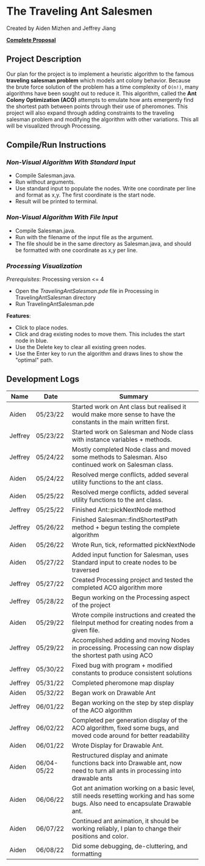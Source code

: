 # **The Traveling Ant Salesmen**

Created by Aiden Mizhen and Jeffrey Jiang

[**Complete
Proposal**](https://docs.google.com/document/d/1Vkc-bQuLZKICPwXoo_w7NjEORyUwMkhjVnNt5RsR-es/edit?usp=sharing)

## **Project Description**

Our plan for the project is to implement a heuristic algorithm to the famous **traveling salesman problem** which models
ant colony behavior. Because the brute force solution of the problem has a time complexity of `O(n!)`, many algorithms
have been sought out to reduce it. This algorithm, called the **Ant Colony Optimization (ACO)** attempts to emulate how
ants emergently find the shortest path between points through their use of pheromones. This project will also expand
through adding constraints to the traveling salesman problem and modifying the algorithm with other variations. This all
will be visualized through Processing.

## **Compile/Run Instructions**

### *Non-Visual Algorithm With Standard Input*

* Compile Salesman.java.
* Run without arguments.
* Use standard input to populate the nodes. Write one coordinate per line and format as x,y. The first coordinate is the
  start node.
* Result will be printed to terminal.

### *Non-Visual Algorithm With File Input*

* Compile Salesman.java.
* Run with the filename of the input file as the argument.
* The file should be in the same directory as Salesman.java, and should be formatted with one coordinate as x,y per
  line.

### *Processing Visualization*

*Prerequisites*: Processing version <= 4 

* Open the *TravelingAntSalesman.pde* file in Processing in TravelingAntSalesman directory
* Run TravelingAntSalesman.pde

**Features**:

* Click to place nodes.
* Click and drag existing nodes to move them. This includes the start node in blue.
* Use the Delete key to clear all existing green nodes.
* Use the Enter key to run the algorithm and draws lines to show the "optimal" path. 

## **Development Logs**

| Name    | Date        | Summary                                                                                                                             |
|---------|-------------|-------------------------------------------------------------------------------------------------------------------------------------|
| Aiden   | 05/23/22    | Started work on Ant class but realised it would make more sense to have the constants in the main written first.                    |
| Jeffrey | 05/23/22    | Started work on Salesman and Node class with instance variables + methods.                                                          |
| Jeffrey | 05/24/22    | Mostly completed Node class and moved some methods to Salesman. Also continued work on Salesman class.                              |
| Aiden   | 05/24/22    | Resolved merge conflicts, added several utility functions to the ant class.                                                         |
| Aiden   | 05/25/22    | Resolved merge conflicts, added several utility functions to the ant class.                                                         |
| Jeffrey | 05/25/22    | Finished Ant::pickNextNode method                                                                                                   |
| Jeffrey | 05/26/22    | Finished Salesman::findShortestPath method + begun testing the complete algorithm                                                   |
| Aiden   | 05/26/22    | Wrote Run, tick, reformatted pickNextNode                                                                                           |
| Aiden   | 05/27/22    | Added input function for Salesman, uses Standard input to create nodes to be traversed                                              |
| Jeffrey | 05/27/22    | Created Processing project and tested the completed ACO algorithm more                                                              |
| Jeffrey | 05/28/22    | Begun working on the Processing aspect of the project                                                                               |
| Aiden   | 05/29/22    | Wrote compile instructions and created the fileInput method for creating nodes from a given file.                                   |
| Jeffrey | 05/29/22    | Accomplished adding and moving Nodes in processing. Processing can now display the shortest path using ACO                          |
| Jeffrey | 05/30/22    | Fixed bug with program + modified constants to produce consistent solutions                                                         |
| Jeffrey | 05/31/22    | Completed pheromone map display                                                                                                     |
| Aiden   | 05/32/22    | Began work on Drawable Ant                                                                                                          |
| Jeffrey | 06/01/22    | Began working on the step by step display of the ACO algorithm                                                                      |
| Jeffrey | 06/02/22    | Completed per generation display of the ACO algorithm, fixed some bugs, and moved code around for better readability                |
| Aiden   | 06/01/22    | Wrote Display for Drawable Ant.                                                                                                     |
| Aiden   | 06/04-05/22 | Restructured display and animate functions back into Drawable ant, now need to turn all ants in processing into drawable ants       |
| Aiden   | 06/06/22    | Got ant animation working on a basic level, still needs resetting working and has some bugs. Also need to encapsulate Drawable ant. |
| Aiden   | 06/07/22    | Continued ant animation, it should be working reliably, I plan to change their positions and color.                                 |
| Aiden   | 06/08/22    | Did some debugging, de-cluttering, and formatting                                                                                   |